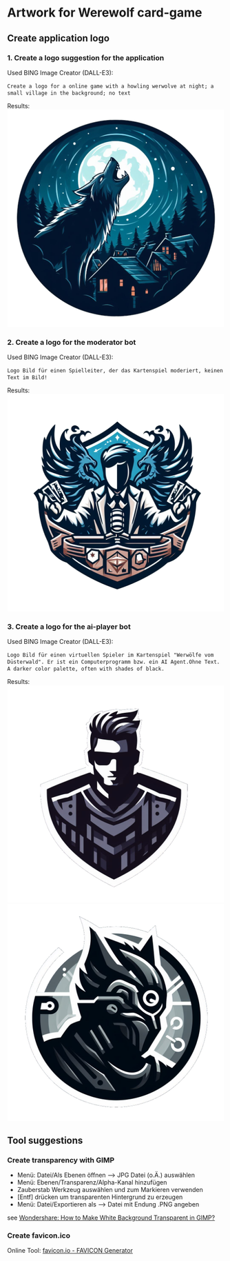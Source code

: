 # Artwork for Werewolf card-game

## Create application logo

### 1. Create a logo suggestion for the application

Used BING Image Creator (DALL-E3):
```
Create a logo for a online game with a howling werwolve at night; a small village in the background; no text
```

Results:
![logos/title.png](logos/title.png)

### 2. Create a logo for the moderator bot

Used BING Image Creator (DALL-E3):
```
Logo Bild für einen Spielleiter, der das Kartenspiel moderiert, keinen Text im Bild!
```

Results:
![logos/moderator.png](logos/moderator.png)

### 3. Create a logo for the ai-player bot

Used BING Image Creator (DALL-E3):
```
Logo Bild für einen virtuellen Spieler im Kartenspiel "Werwölfe vom Düsterwald". Er ist ein Computerprogramm bzw. ein AI Agent.Ohne Text. A darker color palette, often with shades of black.
```

Results:
![logos/ai-player1.png](logos/ai-player1.png)
![logos/ai-player2.png](logos/ai-player2.png)

## Tool suggestions

### Create transparency with GIMP

* Menü: Datei/Als Ebenen öffnen --> JPG Datei (o.Ä.) auswählen
* Menü: Ebenen/Transparenz/Alpha-Kanal hinzufügen
* Zauberstab Werkzeug auswählen und zum Markieren verwenden
* \[Entf\] drücken um transparenten Hintergrund zu erzeugen
* Menü: Datei/Exportieren als --> Datei mit Endung .PNG angeben

see [Wondershare: How to Make White Background Transparent in GIMP?](https://pixcut.wondershare.com/blog/how-to-make-white-background-transparent-in-gimp.html)

### Create favicon.ico

Online Tool: [favicon.io - FAVICON Generator](https://favicon.io/)
